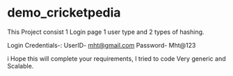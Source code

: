 # demo_cricketpedia

This Project consist 1 Login page 1 user type and 2 types of hashing.

Login Credentials-:
UserID- mht@gmail.com
Password- Mht@123	

i Hope this will complete your requirements, I tried to code Very generic and Scalable.

